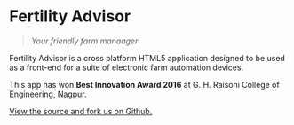 # Fertility Advisor

> _Your friendly farm manaager_

Fertility Advisor is a cross platform HTML5 application designed to be used as a front-end for a suite of electronic farm automation devices.

This app has won **Best Innovation Award 2016** at G. H. Raisoni College of Engineering, Nagpur.

[View the source and fork us on Github.](https://github.com/krushndayshmookh/fertility-advisor)
